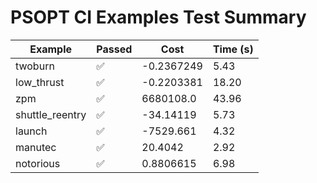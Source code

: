 # PSOPT CI Examples Test Summary

| Example | Passed | Cost | Time (s) |
|---|---|---|---|
| twoburn | ✅ | -0.2367249 | 5.43 |
| low_thrust | ✅ | -0.2203381 | 18.20 |
| zpm | ✅ | 6680108.0 | 43.96 |
| shuttle_reentry | ✅ | -34.14119 | 5.73 |
| launch | ✅ | -7529.661 | 4.32 |
| manutec | ✅ | 20.4042 | 2.92 |
| notorious | ✅ | 0.8806615 | 6.98 |